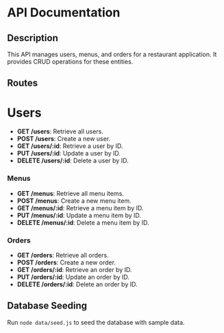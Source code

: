 # API Documentation

## Description
This API manages users, menus, and orders for a restaurant application. It provides CRUD operations for these entities.

## Routes

# Users
- **GET /users**: Retrieve all users.
- **POST /users**: Create a new user.
- **GET /users/:id**: Retrieve a user by ID.
- **PUT /users/:id**: Update a user by ID.
- **DELETE /users/:id**: Delete a user by ID.

### Menus
- **GET /menus**: Retrieve all menu items.
- **POST /menus**: Create a new menu item.
- **GET /menus/:id**: Retrieve a menu item by ID.
- **PUT /menus/:id**: Update a menu item by ID.
- **DELETE /menus/:id**: Delete a menu item by ID.

### Orders
- **GET /orders**: Retrieve all orders.
- **POST /orders**: Create a new order.
- **GET /orders/:id**: Retrieve an order by ID.
- **PUT /orders/:id**: Update an order by ID.
- **DELETE /orders/:id**: Delete an order by ID.

## Database Seeding
Run `node data/seed.js` to seed the database with sample data.
